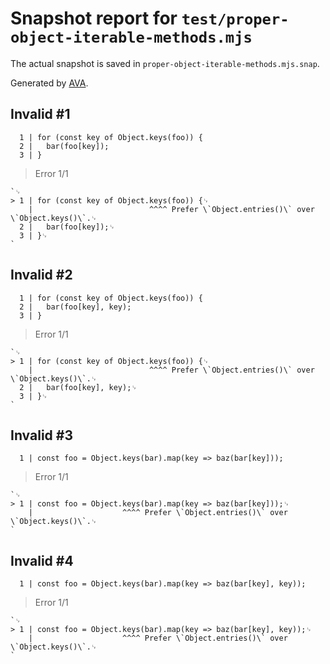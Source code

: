 # Snapshot report for `test/proper-object-iterable-methods.mjs`

The actual snapshot is saved in `proper-object-iterable-methods.mjs.snap`.

Generated by [AVA](https://avajs.dev).

## Invalid #1
      1 | for (const key of Object.keys(foo)) {
      2 | 	bar(foo[key]);
      3 | }

> Error 1/1

    `␊
    > 1 | for (const key of Object.keys(foo)) {␊
        |                          ^^^^ Prefer \`Object.entries()\` over \`Object.keys()\`.␊
      2 | 	bar(foo[key]);␊
      3 | }␊
    `

## Invalid #2
      1 | for (const key of Object.keys(foo)) {
      2 | 	bar(foo[key], key);
      3 | }

> Error 1/1

    `␊
    > 1 | for (const key of Object.keys(foo)) {␊
        |                          ^^^^ Prefer \`Object.entries()\` over \`Object.keys()\`.␊
      2 | 	bar(foo[key], key);␊
      3 | }␊
    `

## Invalid #3
      1 | const foo = Object.keys(bar).map(key => baz(bar[key]));

> Error 1/1

    `␊
    > 1 | const foo = Object.keys(bar).map(key => baz(bar[key]));␊
        |                    ^^^^ Prefer \`Object.entries()\` over \`Object.keys()\`.␊
    `

## Invalid #4
      1 | const foo = Object.keys(bar).map(key => baz(bar[key], key));

> Error 1/1

    `␊
    > 1 | const foo = Object.keys(bar).map(key => baz(bar[key], key));␊
        |                    ^^^^ Prefer \`Object.entries()\` over \`Object.keys()\`.␊
    `
